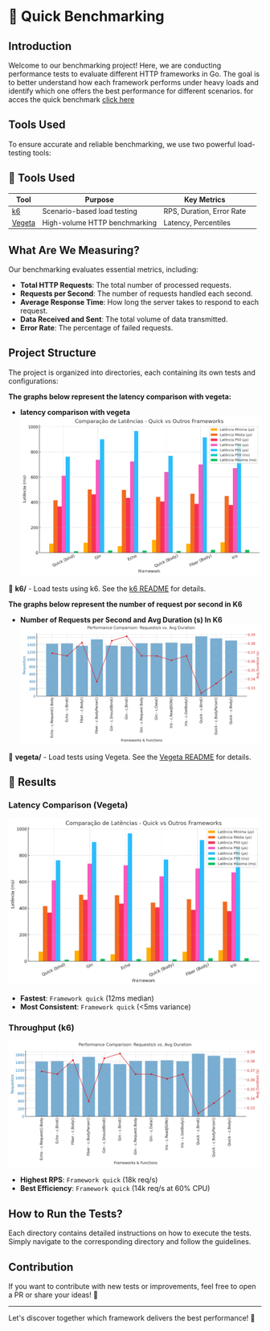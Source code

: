 # :rocket: Quick Benchmarking

## Introduction
Welcome to our benchmarking project! Here, we are conducting performance tests to evaluate different HTTP frameworks in Go. The goal is to better understand how each framework performs under heavy loads and identify which one offers the best performance for different scenarios. for acces the quick benchmark [click here](https://github.com/jeffotoni/quick/blob/main/benchmarks/README.md) 

## Tools Used

To ensure accurate and reliable benchmarking, we use two powerful load-testing tools:

## 🔧 Tools Used

| Tool | Purpose | Key Metrics | |
|------|---------|-------------|-
| [k6](./k6/README.md) | Scenario-based load testing | RPS, Duration, Error Rate | 
| [Vegeta](./vegeta/README.md) | High-volume HTTP benchmarking | Latency, Percentiles 

## What Are We Measuring?
Our benchmarking evaluates essential metrics, including:
- **Total HTTP Requests**: The total number of processed requests.
- **Requests per Second**: The number of requests handled each second.
- **Average Response Time**: How long the server takes to respond to each request.
- **Data Received and Sent**: The total volume of data transmitted.
- **Error Rate**: The percentage of failed requests.

## Project Structure
The project is organized into directories, each containing its own tests and configurations:

**The graphs below represent the latency comparison with vegeta:**

- **latency comparison with vegeta**
  ![Número de Requisições](full-frameworks-comparation.png)

:file_folder: **k6/** - Load tests using k6. See the [k6 README](./k6/README.md) for details.

**The graphs below represent the number of request por second in K6**

- **Number of Requests per Second and Avg Duration (s) In K6**
  ![Number of Requests and Avg Duration (s)](grafico-full-v2.png)

:file_folder: **vegeta/** - Load tests using Vegeta. See the [Vegeta README](./vegeta/README.md) for details.

## :pushpin: Results  
### Latency Comparison (Vegeta)  
![Latency Graph](full-frameworks-comparation.png)  
- **Fastest**: `Framework quick` (12ms median)  
- **Most Consistent**: `Framework quick` (<5ms variance)  

### Throughput (k6)  
![Throughput Graph](grafico-full-v2.png)  
- **Highest RPS**: `Framework quick` (18k req/s)  
- **Best Efficiency**: `Framework quick` (14k req/s at 60% CPU)  

## How to Run the Tests?
Each directory contains detailed instructions on how to execute the tests. Simply navigate to the corresponding directory and follow the guidelines.

## Contribution
If you want to contribute with new tests or improvements, feel free to open a PR or share your ideas! :rocket:

---
Let's discover together which framework delivers the best performance! :dart:

